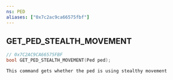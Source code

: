 ```yaml
---
ns: PED
aliases: ["0x7c2ac9ca66575fbf"]
---
```

## GET_PED_STEALTH_MOVEMENT

```c
// 0x7C2AC9CA66575FBF
bool GET_PED_STEALTH_MOVEMENT(Ped ped);
```

```
This command gets whether the ped is using stealthy movement
```
